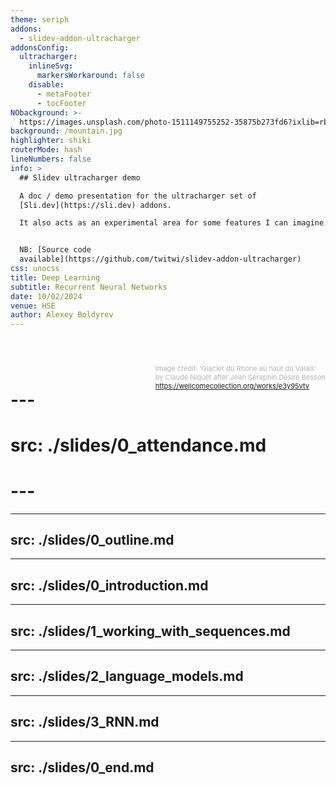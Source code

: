 ```yaml
---
theme: seriph
addons:
  - slidev-addon-ultracharger
addonsConfig:
  ultracharger:
    inlineSvg:
      markersWorkaround: false
    disable:
      - metaFooter
      - tocFooter
NObackground: >-
  https://images.unsplash.com/photo-1511149755252-35875b273fd6?ixlib=rb-4.0.3&dl=leon-contreras-qpdfU6vehgs-unsplash.jpg&w=1920&q=80&fm=jpg&crop=entropy&cs=tinysrgb
background: /mountain.jpg
highlighter: shiki
routerMode: hash
lineNumbers: false
info: >
  ## Slidev ultracharger demo

  A doc / demo presentation for the ultracharger set of
  [Sli.dev](https://sli.dev) addons.

  It also acts as an experimental area for some features I can imagine.


  NB: [Source code
  available](https://github.com/twitwi/slidev-addon-ultracharger)
css: unocss
title: Deep Learning
subtitle: Recurrent Neural Networks
date: 10/02/2024
venue: HSE
author: Alexey Boldyrev
---
```


# <span style="font-size:28.0pt" v-html="$slidev.configs.title?.replaceAll(' ', '<br/>')"></span>
# <span style="font-size:32.0pt" v-html="$slidev.configs.subtitle?.replaceAll(' ', '<br/>')"></span>
# <span style="font-size:18.0pt" v-html="$slidev.configs.author?.replaceAll(' ', '<br/>')"></span>

<span style="font-size:18.0pt" v-html="$slidev.configs.date?.replaceAll(' ', '<br/>')"></span>

<div>
<br>
<span style="color:#b3b3b3ff; font-size: 11px; float: right;">Image credit: ‘Glacier du Rhone au haut du Valais’<br> by Claude Niquet after Jean Séraphin Désiré Besson<br>
<a href="https://wellcomecollection.org/works/e3y95vtv">https://wellcomecollection.org/works/e3y95vtv</a>
</span>
</div>

<style>
  :deep(footer) { padding-bottom: 3em !important; }
</style>

<!--
NB: This demo uses a custom syntax (using preparser extensions), with all the @@@@.
-->

# ---
# src: ./slides/0_attendance.md
# ---

---
src: ./slides/0_outline.md
---

---
src: ./slides/0_introduction.md
---

---
src: ./slides/1_working_with_sequences.md
---

---
src: ./slides/2_language_models.md
---

---
src: ./slides/3_RNN.md
---

---
src: ./slides/0_end.md
---
